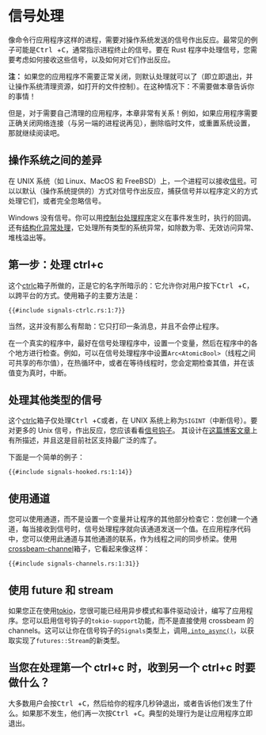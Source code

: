 # 信号处理

像命令行应用程序这样的进程，需要对操作系统发送的信号作出反应。最常见的例子可能是<kbd>Ctrl </kbd>+<kbd>C</kbd>，通常指示进程终止的信号。要在 Rust 程序中处理信号，您需要考虑如何接收这些信号，以及如何对它们作出反应。

<aside>

**注：** 如果您的应用程序不需要正常关闭，则默认处理就可以了（即立即退出，并让操作系统清理资源，如打开的文件控制）。在这种情况下：不需要做本章告诉你的事情！

但是，对于需要自己清理的应用程序，本章非常有关系！例如，如果应用程序需要正确关闭网络连接（与另一端的进程说再见），删除临时文件，或重置系统设置，那就继续阅读吧。

</aside>

## 操作系统之间的差异

在 UNIX 系统（如 Linux、MacOS 和 FreeBSD）上，一个进程可以接收[信号][signals]。可以以默认（操作系统提供的）方式对信号作出反应，捕获信号并以程序定义的方式处理它们，或者完全忽略信号。

[signals]: https://manpages.ubuntu.com/manpages/bionic/en/man7/signal.7.html

Windows 没有信号。你可以用[控制台处理程序][console handlers]定义在事件发生时，执行的回调。还有[结构化异常处理][structured exception handling]，它处理所有类型的系统异常，如除数为零、无效访问异常、堆栈溢出等。

[console handlers]: https://docs.microsoft.com/de-de/windows/console/console-control-handlers
[structured exception handling]: https://docs.microsoft.com/en-us/windows/desktop/debug/structured-exception-handling

## 第一步：处理 ctrl+c

这个[ctrlc]箱子所做的，正是它的名字所暗示的：它允许你对用户按下<kbd>Ctrl </kbd>+<kbd>C</kbd>，以跨平台的方式。使用箱子的主要方法是：

[ctrlc]: https://crates.io/crates/ctrlc

```rust,ignore
{{#include signals-ctrlc.rs:1:7}}
```

当然，这并没有那么有帮助：它只打印一条消息，并且不会停止程序。

在一个真实的程序中，最好在信号处理程序中，设置一个变量，然后在程序中的各个地方进行检查。例如，可以在信号处理程序中设置`Arc<AtomicBool>`（线程之间可共享的布尔值），在热循环中，或者在等待线程时，您会定期检查其值，并在该值变为真时，中断。

## 处理其他类型的信号

这个[ctrlc]箱子仅处理<kbd>Ctrl </kbd>+<kbd>C</kbd>或者，在 UNIX 系统上称为`SIGINT`（中断信号）。要对更多的 Unix 信号，作出反应，您应该看看[信号钩子][signal-hook]。 其设计在[这篇博客文章][signal-hook-post]上有所描述，并且这是目前社区支持最广泛的库了。

下面是一个简单的例子：

```rust,ignore
{{#include signals-hooked.rs:1:14}}
```

[signal-hook-post]: https://vorner.github.io/2018/06/28/signal-hook.html

## 使用通道

您可以使用通道，而不是设置一个变量并让程序的其他部分检查它：您创建一个通道，每当接收到信号时，信号处理程序就向该通道发送一个值。在应用程序代码中，您可以使用此通道与其他通道的联系，作为线程之间的同步桥梁。使用[crossbeam-channel]箱子，它看起来像这样：

[crossbeam-channel]: https://crates.io/crates/crossbeam-channel

```rust,ignore
{{#include signals-channels.rs:1:31}}
```

## 使用 future 和 stream

如果您正在使用[tokio]，您很可能已经用异步模式和事件驱动设计，编写了应用程序。您可以启用信号钩子的`tokio-support`功能，而不是直接使用 crossbeam 的 channels。这可以让你在信号钩子的`Signals`类型上，调用[`.into_async()`]，以获取实现了`futures::Stream`的新类型。

[signal-hook]: https://crates.io/crates/signal-hook
[tokio]: https://tokio.rs/
[`.into_async()`]: https://docs.rs/signal-hook/0.1.6/signal_hook/iterator/struct.Signals.html#method.into_async

## 当您在处理第一个 ctrl+c 时，收到另一个 ctrl+c 时要做什么？

大多数用户会按<kbd>Ctrl </kbd>+<kbd>C</kbd>，然后给你的程序几秒钟退出，或者告诉他们发生了什么。如果那不发生，他们再一次按<kbd>Ctrl </kbd>+<kbd>C</kbd>。典型的处理行为是让应用程序立即退出。
